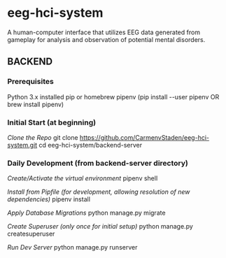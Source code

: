 # eeg-hci-system
A human-computer interface that utilizes EEG data generated from gameplay for analysis and observation of potential mental disorders.

## BACKEND
### Prerequisites
Python 3.x installed
pip or homebrew
pipenv (pip install --user pipenv OR brew install pipenv)

### Initial Start (at beginning)
_Clone the Repo_
 git clone https://github.com/CarmenvStaden/eeg-hci-system.git
 cd eeg-hci-system/backend-server

 ### Daily Development (from backend-server directory)
 _Create/Activate the virtual environment_
 pipenv shell

_Install from Pipfile (for development, allowing resolution of new dependencies)_
 pipenv install

_Apply Database Migrations_
 python manage.py migrate

 _Create Superuser (only once for initial setup)_
 python manage.py createsuperuser

 _Run Dev Server_
 python manage.py runserver